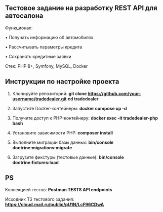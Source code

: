 ## Тестовое задание на разработку REST API для автосалона

Функционал:

• Получать информацию об автомобилях

• Рассчитывать параметры кредита

• Сохранять кредитные заявки

Cтек: PHP 8+, Symfony, MySQL, Docker



## Инструкции по настройке проекта

1. Клонируйте репозиторий:
**git clone https://github.com/your-username/tradedealer.git**
**cd tradedealer**

2. Запустите Docker-контейнеры:
**docker compose up -d**

3. Получите доступ к PHP-контейнеру:
**docker exec -it tradedealer-php bash**

4. Установите зависимости PHP:
**composer install**

5. Выполните миграции базы данных:
**bin/console doctrine:migrations:migrate**

6. Загрузите фикстуры (тестовые данные):
**bin/console doctrine:fixtures:load**


## PS
Коллекцией тестов:
**Postman TESTS API endpoints**

Исходник ТЗ тестового задания:
**https://cloud.mail.ru/public/pU1N/LcF96CDwA**
